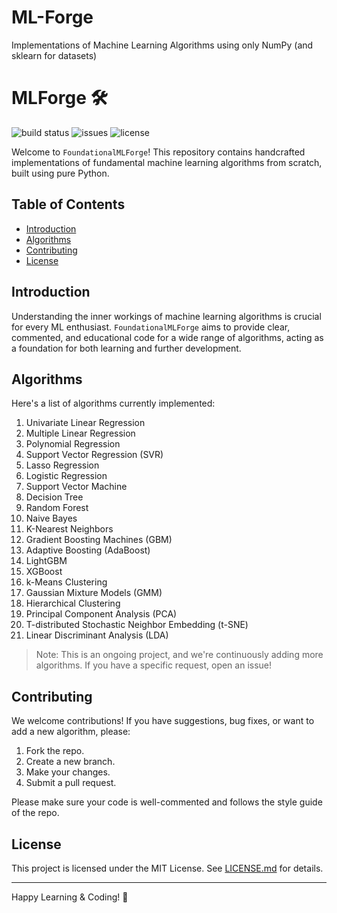 # ML-Forge
Implementations of Machine Learning Algorithms using only NumPy (and sklearn for datasets)

# MLForge 🛠️

![build status](https://img.shields.io/badge/build-passing-brightgreen)
![issues](https://img.shields.io/github/issues/YourUsername/FoundationalMLForge)
![license](https://img.shields.io/github/license/YourUsername/FoundationalMLForge)

Welcome to `FoundationalMLForge`! This repository contains handcrafted implementations of fundamental machine learning algorithms from scratch, built using pure Python.

## Table of Contents

- [Introduction](#introduction)
- [Algorithms](#algorithms)
- [Contributing](#contributing)
- [License](#license)

## Introduction

Understanding the inner workings of machine learning algorithms is crucial for every ML enthusiast. `FoundationalMLForge` aims to provide clear, commented, and educational code for a wide range of algorithms, acting as a foundation for both learning and further development.

## Algorithms

Here's a list of algorithms currently implemented:

1. Univariate Linear Regression
2. Multiple Linear Regression
3. Polynomial Regression
4. Support Vector Regression (SVR)
5. Lasso Regression
6. Logistic Regression
7. Support Vector Machine
8. Decision Tree
9. Random Forest
10. Naive Bayes
11. K-Nearest Neighbors
12. Gradient Boosting Machines (GBM)
13. Adaptive Boosting (AdaBoost)
14. LightGBM
15. XGBoost
16. k-Means Clustering
17. Gaussian Mixture Models (GMM)
18. Hierarchical Clustering
19. Principal Component Analysis (PCA)
20. T-distributed Stochastic Neighbor Embedding (t-SNE)
21. Linear Discriminant Analysis (LDA)

> Note: This is an ongoing project, and we're continuously adding more algorithms. If you have a specific request, open an issue!

## Contributing

We welcome contributions! If you have suggestions, bug fixes, or want to add a new algorithm, please:

1. Fork the repo.
2. Create a new branch.
3. Make your changes.
4. Submit a pull request.

Please make sure your code is well-commented and follows the style guide of the repo.

## License

This project is licensed under the MIT License. See [LICENSE.md](./LICENSE.md) for details.

---

Happy Learning & Coding! 🚀

